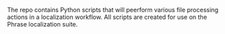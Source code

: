 The repo contains Python scripts that will peerform various file processing actions in a localization workflow. All scripts are created for use on the Phrase localization suite.
